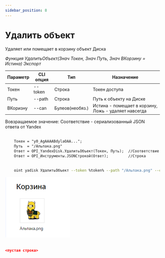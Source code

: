 ```yaml
---
sidebar_position: 8
---
```


# Удалить объект
Удаляет или помещает в корзину объект Диска

*Функция УдалитьОбъект(Знач Токен, Знач Путь, Знач ВКорзину = Истина) Экспорт*

  | Параметр | CLI опция | Тип | Назначение |
  |-|-|-|-|
  | Токен | --token | Строка | Токен доступа |
  | Путь | --path | Строка | Путь к объекту на Диске |
  | ВКоризну | --can | Булеов(необяз.) | Истина - помещает в корзину, Ложь - удаляет навсегда |
  
  Вовзращаемое значение: Соответствие - сериализованный JSON ответа от Yandex

```bsl title="Пример кода"
			
    Токен = "y0_AgAAAABdylaOAA...";   
    Путь  = "/Альпака.png"
    Ответ = OPI_YandexDisk.УдалитьОбъект(Токен, Путь);  //Соответствие
    Ответ = OPI_Инструменты.JSONСтрокой(Ответ);         //Строка

```

```sh title="Пример команд CLI"

    oint yadisk УдалитьОбъект --token %token% --path "/Альпака.png" --can false

```

![Результат](img/6.png)


```json title="Результат"

<пустая строка>

```
